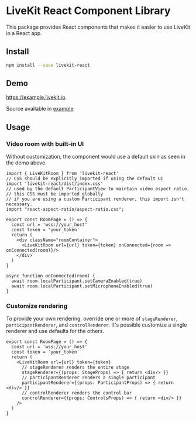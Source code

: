 # LiveKit React Component Library

This package provides React components that makes it easier to use LiveKit in a React app.

## Install

```bash
npm install --save livekit-react
```

## Demo

https://example.livekit.io.

Source available in [example](example/)

## Usage

### Video room with built-in UI

Without customization, the component would use a default skin as seen in the demo above.

```tsx
import { LiveKitRoom } from 'livekit-react'
// CSS should be explicitly imported if using the default UI
import 'livekit-react/dist/index.css'
// used by the default ParticipantView to maintain video aspect ratio.
// this CSS must be imported globally
// if you are using a custom Participant renderer, this import isn't necessary.
import "react-aspect-ratio/aspect-ratio.css";

export const RoomPage = () => {
  const url = 'wss://your_host'
  const token = 'your_token'
  return (
    <div className="roomContainer">
      <LiveKitRoom url={url} token={token} onConnected={room => onConnected(room)}/>
    </div>
  )
}

async function onConnected(room) {
  await room.localParticipant.setCameraEnabled(true)
  await room.localParticipant.setMicrophoneEnabled(true)
}
```

### Customize rendering

To provide your own rendering, override one or more of `stageRenderer`, `participantRenderer`, and `controlRenderer`. It's possible customize a single renderer and use defaults for the others.

```tsx
export const RoomPage = () => {
  const url = 'wss://your_host'
  const token = 'your_token'
  return (
    <LiveKitRoom url={url} token={token}
      // stageRenderer renders the entire stage
      stageRenderer={(props: StageProps) => { return <div/> }}
      // participantRenderer renders a single participant
      participantRenderer={(props: ParticipantProps) => { return <div/> }}
      // controlRenderer renders the control bar
      controlRenderer={(props: ControlsProps) => { return <div/> }}
    />
  )
}
```
